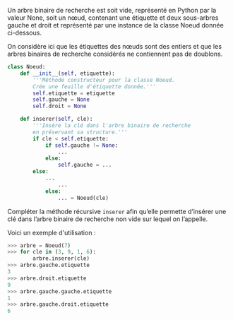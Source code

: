 Un arbre binaire de recherche est soit vide, représenté en Python par la valeur None, soit
un nœud, contenant une étiquette et deux sous-arbres gauche et droit et représenté par
une instance de la classe Noeud donnée ci-dessous.

On considère ici que les étiquettes des nœuds sont des entiers et que les arbres binaires de
recherche considérés ne contiennent pas de doublons.

```python linenums='1'
class Noeud:
    def __init__(self, etiquette):
        '''Méthode constructeur pour la classe Noeud.
        Crée une feuille d'étiquette donnée.'''
        self.etiquette = etiquette
        self.gauche = None
        self.droit = None

    def inserer(self, cle):
        '''Insère la clé dans l'arbre binaire de recherche
        en préservant sa structure.'''
        if cle < self.etiquette:
            if self.gauche != None:
                ...
            else:
                self.gauche = ... 
        else:
            ...
                ...
            else:
                ... = Noeud(cle) 

```

Compléter la méthode récursive `inserer` afin qu’elle permette d’insérer une clé dans
l’arbre binaire de recherche non vide sur lequel on l’appelle.

Voici un exemple d'utilisation :

```python
>>> arbre = Noeud(7)
>>> for cle in (3, 9, 1, 6):
        arbre.inserer(cle)
>>> arbre.gauche.etiquette
3
>>> arbre.droit.etiquette
9
>>> arbre.gauche.gauche.etiquette
1
>>> arbre.gauche.droit.etiquette
6
```